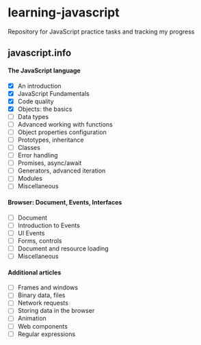 # learning-javascript
Repository for JavaScript practice tasks and tracking my progress

## javascript.info 
#### The JavaScript language
- [x] An introduction
- [x] JavaScript Fundamentals
- [x] Code quality
- [x] Objects: the basics
- [ ] Data types
- [ ] Advanced working with functions
- [ ] Object properties configuration
- [ ] Prototypes, inheritance
- [ ] Classes
- [ ] Error handling
- [ ] Promises, async/await
- [ ] Generators, advanced iteration
- [ ] Modules
- [ ] Miscellaneous
#### Browser: Document, Events, Interfaces
- [ ] Document
- [ ] Introduction to Events
- [ ] UI Events
- [ ] Forms, controls
- [ ] Document and resource loading
- [ ] Miscellaneous
#### Additional articles
- [ ] Frames and windows
- [ ] Binary data, files
- [ ] Network requests
- [ ] Storing data in the browser
- [ ] Animation
- [ ] Web components
- [ ] Regular expressions
